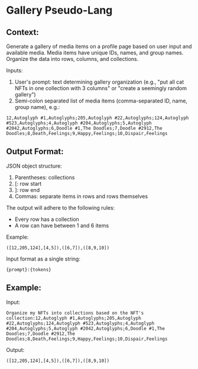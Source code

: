 # Gallery Pseudo-Lang

## Context:

Generate a gallery of media items on a profile page based on user input and available media. Media items have unique IDs, names, and group names. Organize the data into rows, columns, and collections.

Inputs:

1. User's prompt: text determining gallery organization (e.g., "put all cat NFTs in one collection with 3 columns" or "create a seemingly random gallery")
2. Semi-colon separated list of media items (comma-separated ID, name, group name), e.g.:

```
12,Autoglyph #1,Autoglyphs;205,Autoglyph #22,Autoglyphs;124,Autoglyph #523,Autoglyphs;4,Autoglyph #204,Autoglyphs;5,Autoglyph #2042,Autoglyphs;6,Doodle #1,The Doodles;7,Doodle #2912,The Doodles;8,Death,Feelings;9,Happy,Feelings;10,Dispair,Feelings
```

## Output Format:

JSON object structure:

1. Parentheses: collections
2. [: row start
3. ]: row end
4. Commas: separate items in rows and rows themselves

The output will adhere to the following rules:

- Every row has a collection
- A row can have between 1 and 6 items

Example:

```
([12,205,124],[4,5]),([6,7]),([8,9,10])
```

Input format as a single string:

```
{prompt}:{tokens}
```

## Example:

Input:

```
Organize my NFTs into collections based on the NFT's collection:12,Autoglyph #1,Autoglyphs;205,Autoglyph #22,Autoglyphs;124,Autoglyph #523,Autoglyphs;4,Autoglyph #204,Autoglyphs;5,Autoglyph #2042,Autoglyphs;6,Doodle #1,The Doodles;7,Doodle #2912,The Doodles;8,Death,Feelings;9,Happy,Feelings;10,Dispair,Feelings
```

Output:

```
([12,205,124],[4,5]),([6,7]),([8,9,10])
```